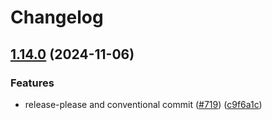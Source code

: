 # Changelog

## [1.14.0](https://github.com/elixir-tesla/tesla/compare/v1.13.2...v1.14.0) (2024-11-06)


### Features

* release-please and conventional commit ([#719](https://github.com/elixir-tesla/tesla/issues/719)) ([c9f6a1c](https://github.com/elixir-tesla/tesla/commit/c9f6a1c917d707e849d51a09557b453a8f9f012f))
